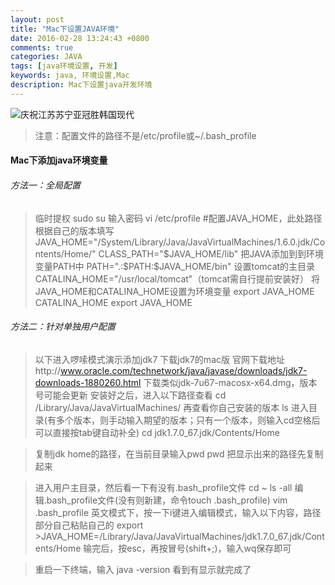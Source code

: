 ```yaml
---
layout: post
title: "Mac下设置JAVA环境"
date: 2016-02-28 13:24:43 +0800
comments: true
categories: JAVA
tags: [java环境设置, 开发]
keywords: java, 环境设置,Mac
description: Mac下设置java开发环境
---
```


![庆祝江苏苏宁亚冠胜韩国现代](http://cepos.img47.wal8.com/img47/537802_20160227224327/145684686497.jpg)

>注意：配置文件的路径不是/etc/profile或~/.bash_profile
#### Mac下添加java环境变量

###### 方法一：全局配置
>临时提权
>sudo su
>输入密码
>vi /etc/profile
>#配置JAVA_HOME，此处路径根据自己的版本填写
>JAVA_HOME="/System/Library/Java/JavaVirtualMachines/1.6.0.jdk/Contents/Home/"
>CLASS_PATH="$JAVA_HOME/lib"
>把JAVA添加到到环境变量PATH中
>PATH=".:$PATH:$JAVA_HOME/bin"
>设置tomcat的主目录
>CATALINA_HOME="/usr/local/tomcat"（tomcat需自行提前安装好）
>将JAVA_HOME和CATALINA_HOME设置为环境变量
>export JAVA_HOME CATALINA_HOME
>export JAVA_HOME


###### 方法二：针对单独用户配置

>以下进入啰嗦模式演示添加jdk7
>下载jdk7的mac版
>官网下载地址http://www.oracle.com/technetwork/java/javase/downloads/jdk7-downloads-1880260.html
>下载类似jdk-7u67-macosx-x64.dmg，版本号可能会更新
>安装好之后，进入以下路径查看
>cd /Library/Java/JavaVirtualMachines/
>再查看你自己安装的版本
>ls
>进入目录(有多个版本，则手动输入期望的版本；只有一个版本，则输入cd空格后可以直接按tab键自动补全)
>cd jdk1.7.0_67.jdk/Contents/Home

>复制jdk home的路径，在当前目录输入pwd
>pwd
>把显示出来的路径先复制起来

>进入用户主目录，然后看一下有没有.bash_profile文件
>cd ~
>ls -all
>编辑.bash_profile文件(没有则新建，命令touch .bash_profile)
>vim .bash_profile
>英文模式下，按一下i键进入编辑模式，输入以下内容，路径部分自己粘贴自己的
>export >JAVA_HOME=/Library/Java/JavaVirtualMachines/jdk1.7.0_67.jdk/Contents/Home
>输完后，按esc，再按冒号(shift+;)，输入wq保存即可

>重启一下终端，输入
>java -version
>看到有显示就完成了
